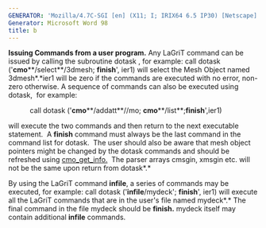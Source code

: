 ```yaml
---
GENERATOR: 'Mozilla/4.7C-SGI [en] (X11; I; IRIX64 6.5 IP30) [Netscape]'
Generator: Microsoft Word 98
title: b
---
```


**Issuing Commands from a user program.**
Any LaGriT command can be issued by calling the subroutine dotask , for
example:
call dotask ('**cmo****/select**/3dmesh; **finish**', ier1)
will select the Mesh Object named 3dmesh*.*ier1 will be zero if the
commands are executed with no error, non-zero otherwise. A sequence of
commands can also be executed using dotask,  for example:

           call dotask ('**cmo****/addatt**//mo;
**cmo****/list**;**finish**',ier1)

will execute the two commands and then return to the next executable
statement.  A **finish** command must always be the last command in the
command list for dotask.  The user should also be aware that mesh object
pointers might be changed by the dotask commands and should be refreshed
using [cmo\_get\_info.](meshob.md#cmo_get_info)  The parser arrays
cmsgin, xmsgin etc. will not be the same upon return from dotask*.*

By using the LaGriT command **infile**, a series of commands may be
executed, for example:
call dotask ('**infile**/mydeck'; **finish**', ier1)
will execute all the LaGriT commands that are in the user's file named
mydeck*.* The final command in the file mydeck should be **finish.**
mydeck itself may contain additional **infile** commands.
